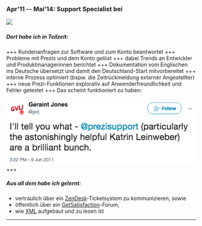 ### Apr'11 -- Mai'14: Support Specialist bei

<a href="https://prezi.com/"><img src="https://d2pj2twnjx3fya.cloudfront.net/cms_images/production/press_kit/prezi-logo-lg.png"></a>

##### Dort habe ich in Teilzeit:

+++
Kundenanfragen zur Software und zum Konto beantwortet
+++
Probleme mit Prezis und dem Konto gelöst
+++
dabei Trends an Entwickler und Produktmanagerinnen berichtet
+++
Dokumentation vom Englischen ins Deutsche übersetzt und damit den Deutschland-Start mitvorbereitet
+++ 
interne Prozess optimiert (bspw. die Zeitrückmeldung externer Angestellter)
+++
neue Prezi-Funktionen explorativ auf Anwenderfreundlichkeit und Fehler getestet
+++
Das scheint funktioniert zu haben:

<a href="https://twitter.com/gvlj/status/78814314965893120"><img src="prezi-praise.png"></a>
+++

##### Aus all dem habe ich gelernt:

- vertraulich über ein [ZenDesk](https://www.zendesk.com/support/)-Ticketsystem zu kommunizieren, sowie 
- öffentlich über ein [GetSatisfaction](https://getsatisfaction.com/corp/product/)-Forum,
- wie [XML](https://de.wikipedia.org/wiki/Extensible_Markup_Language) aufgebaut und zu lesen ist

---
